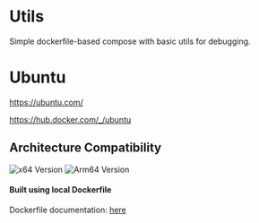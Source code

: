 # Utils

Simple dockerfile-based compose with basic utils for debugging.

# Ubuntu

<https://ubuntu.com/>

<https://hub.docker.com/_/ubuntu>

## Architecture Compatibility

![x64 Version](https://img.shields.io/docker/v/_/ubuntu/latest?arch=amd64&label=x64) ![Arm64 Version](https://img.shields.io/docker/v/_/ubuntu/latest?arch=arm64&label=arm64)

#### Built using local Dockerfile

Dockerfile documentation: [here](https://docs.docker.com/reference/dockerfile/)
